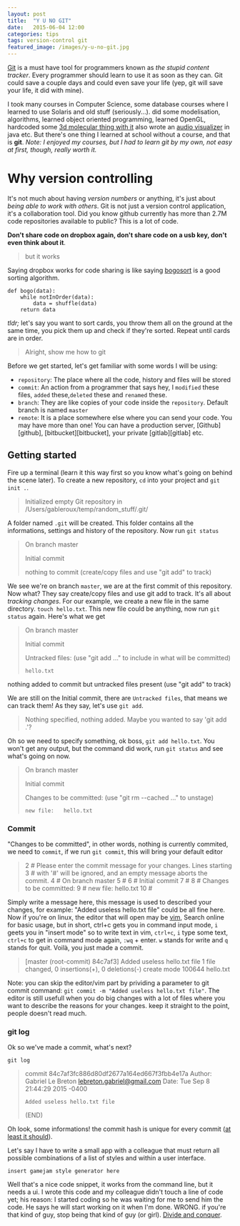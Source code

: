 ```yaml
---
layout: post
title:  "Y U NO GIT"
date:   2015-06-04 12:00
categories: tips
tags: version-control git
featured_image: /images/y-u-no-git.jpg
---
```


[Git][git] is a must have tool for programmers known as *the stupid content tracker*. Every programmer should learn to use it as soon as they can. Git could save a couple days and could even save your life (yep, git will save your life, it did with mine). 

<!-- more -->

I took many courses in Computer Science, some database courses where I learned to use Solaris and old stuff (seriously...). did some modelisation, algorithms, learned object oriented programming, learned OpenGL, hardcoded some [3d molecular thing with it][opengl-3d-molecules-hardecoded-xyz] also wrote an [audio visualizer][IndustrialSoundsAndStuff] in java etc. But there's one thing I learned at school without a course, and that is **git**. *Note: I enjoyed my courses, but I had to learn git by my own, not easy at first, though, really worth it.*
  
# Why version controlling
It's not much about having _version numbers_ or anything, it's just about *being able to work with others*. Git is not just a version control application, it's a collaboration tool. Did you know github currently has more than 2.7M code repositories available to public? This is a lot of code. 

**Don't share code on dropbox again, don't share code on a usb key, don't even think about it**.

> but it works

Saying dropbox works for code sharing is like saying [bogosort][bogosort] is a good sorting algorithm.

    def bogo(data):
        while notInOrder(data):
            data = shuffle(data)
        return data

*tldr;* let's say you want to sort cards, you throw them all on the ground at the same time, you pick them up and check if they're sorted. Repeat until cards are in order.

> Alright, show me how to git

Before we get started, let's get familiar with some words I will be using:

* `repository`: The place where all the code, history and files will be stored
* `commit`: An action from a programmer that says hey, I `modified` these files, `added` these,`deleted` these and `renamed` these.
* `branch`: They are like copies of your code inside the `repository`. Default branch is named `master`
* `remote`: It is a place somewhere else where you can send your code. You may have more than one! You can have a production server, [Github][github], [bitbucket][bitbucket], your private [gitlab][gitlab] etc.

## Getting started

Fire up a terminal (learn it this way first so you know what's going on behind the scene later). To create a new repository, `cd` into your project and `git init .`.

> Initialized empty Git repository in /Users/gableroux/temp/random_stuff/.git/

A folder named `.git` will be created. This folder contains all the informations, settings and history of the repository. Now run `git status`

> On branch master
> 
> Initial commit
> 
> nothing to commit (create/copy files and use "git add" to track)    

We see we're on branch `master`, we are at the first commit of this repository. Now what? They say create/copy files and use git add to track. It's all about *tracking changes*. For our example, we create a new file in the same directory. `touch hello.txt`. This new file could be anything, now run `git status` again. Here's what we get

> On branch master
> 
> Initial commit
> 
> Untracked files:
>   (use "git add <file>..." to include in what will be committed)
> 
>     hello.txt

nothing added to commit but untracked files present (use "git add" to track)

We are still on the Initial commit, there are `Untracked files`, that means we can track them! As they say, let's use `git add`.

> Nothing specified, nothing added.
> Maybe you wanted to say 'git add .'?

Oh so we need to specify something, ok boss, `git add hello.txt`. You won't get any output, but the command did work, run `git status` and see what's going on now.

> On branch master
> 
> Initial commit
> 
> Changes to be committed:
>   (use "git rm --cached <file>..." to unstage)
> 
>     new file:   hello.txt

### Commit

"Changes to be committed", in other words, nothing is currently commited, we need to `commit`, if we run `git commit`, this will bring your default editor

> 2 # Please enter the commit message for your changes. Lines starting
> 3 # with '#' will be ignored, and an empty message aborts the commit.
> 4 # On branch master
> 5 #
> 6 # Initial commit
> 7 #
> 8 # Changes to be committed:
> 9 #       new file:   hello.txt
> 10 #

Simply write a message here, this message is used to described your changes, for example: "Added useless hello.txt file" could be all fine here. Now if you're on linux, the editor that will open may be [vim][vim], Search online for basic usage, but in short, ctrl+c gets you in command input mode, `i` geets you in "insert mode" so to write text in vim, `ctrl+c`, `i` type some text, `ctrl+c` to get in command mode again, `:wq` + enter. `w` stands for write and `q` stands for quit. Voilà, you just made a commit.

> [master (root-commit) 84c7af3] Added useless hello.txt file
> 1 file changed, 0 insertions(+), 0 deletions(-)
> create mode 100644 hello.txt

Note: you can skip the editor/vim part by prividing a parameter to git commit command: `git commit -m "Added useless hello.txt file"`. The editor is still usefull when you do big changes with a lot of files where you want to describe the reasons for your changes. keep it straight to the point, people doesn't read much.

### git log

Ok so we've made a commit, what's next?

    git log

> commit 84c7af3fc886d80df2677a164ed667f3fbb4e17a
> Author: Gabriel Le Breton <lebreton.gabriel@gmail.com>
> Date:   Tue Sep 8 21:44:29 2015 -0400
>
>     Added useless hello.txt file
> (END)

Oh look, some informations! the commit hash is unique for every commit ([at least it should][how-much-of-a-git-sha-is-generally-considered-necessary-to-uniquely-identify-a]).

Let's say I have to write a small app with a colleague that must return all possible combinations of a list of styles and within a user interface.

    insert gamejam style generator here

Well that's a nice code snippet, it works from the command line, but it needs a ui. I wrote this code and my colleague didn't touch a line of code yet; his reason: I started coding so he was waiting for me to send him the code. He says he will start working on it when I'm done. WRONG. if you're that kind of guy, stop being that kind of guy (or girl). [Divide and conquer](https://en.wikipedia.org/wiki/Divide_and_conquer_algorithms).

[git]: http://www.git.com
[opengl-3d-molecules-hardecoded-xyz]: https://github.com/GabLeRoux/opengl-3d-molecules-hardecoded-xyz
[IndustrialSoundsAndStuff]: https://github.com/GabLeRoux/IndustrialSoundsAndStuff
[bogosort]: https://en.wikipedia.org/wiki/Bogosort
[vim]: http://www.vim.org
[how-much-of-a-git-sha-is-generally-considered-necessary-to-uniquely-identify-a]: http://stackoverflow.com/questions/18134627/how-much-of-a-git-sha-is-generally-considered-necessary-to-uniquely-identify-a
